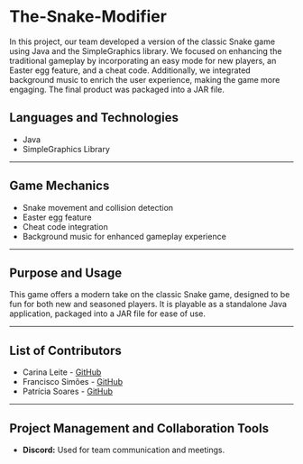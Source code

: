 # The-Snake-Modifier

In this project, our team developed a version of the classic Snake game using Java and the SimpleGraphics library. We focused on enhancing the traditional gameplay by incorporating an easy mode for new players, an Easter egg feature, and a cheat code. Additionally, we integrated background music to enrich the user experience, making the game more engaging. The final product was packaged into a JAR file.

## Languages and Technologies

- Java
- SimpleGraphics Library

---

## Game Mechanics

- Snake movement and collision detection
- Easter egg feature
- Cheat code integration
- Background music for enhanced gameplay experience

---

## Purpose and Usage

This game offers a modern take on the classic Snake game, designed to be fun for both new and seasoned players. It is playable as a standalone Java application, packaged into a JAR file for ease of use.

---

## List of Contributors

- Carina Leite - [GitHub](https://github.com/carinapro)
- Francisco Simões - [GitHub](https://github.com/francis598)
- Patrícia Soares - [GitHub](https://github.com/PatriciaS16)

---

## Project Management and Collaboration Tools

- **Discord:** Used for team communication and meetings.

